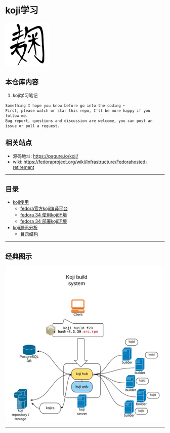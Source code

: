 # koji学习

![20210515_113823_04](image/20210515_113823_04.png)

## 本仓库内容

1. koji学习笔记


```
Something I hope you know before go into the coding ~
First, please watch or star this repo, I'll be more happy if you follow me.
Bug report, questions and discussion are welcome, you can post an issue or pull a request.
```

## 相关站点

* 源码地址: <https://pagure.io/koji/>
* wiki: <https://fedoraproject.org/wiki/Infrastructure/Fedorahosted-retirement>

---

## 目录

* [koji使用](docs/koji使用.md)
    * [fedora官方koji编译平台](docs/koji使用/fedora官方koji编译平台.md)
    * [fedora 34 使用koji环境](docs/koji使用/fedora34使用koji环境.md)
    * [fedora 34 部署koji环境](docs/koji使用/fedora34部署koji环境.md)
* [koji源码分析](docs/koji源码分析.md)
    * [目录结构](docs/koji源码分析/目录结构.md)


---


## 经典图示

![20210515_112609_15](image/20210515_112609_15.png)

---
